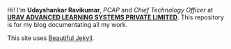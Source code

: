 Hi! I'm **Udayshankar Ravikumar**, *PCAP* and *Chief Technology Officer* at [**URAV ADVANCED LEARNING SYSTEMS PRIVATE LIMITED**](https://uralstech.in/). This repository is for my blog documentating all my work.

This site uses [Beautiful Jekyll](https://github.com/daattali/beautiful-jekyll/).